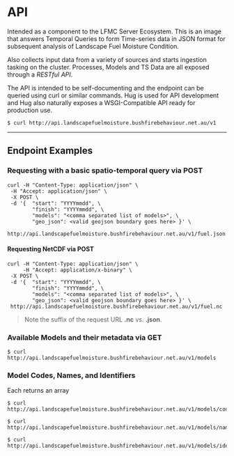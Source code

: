 # API

Intended as a component to the LFMC Server Ecosystem. This is an image that answers Temporal Queries to form Time-series data in JSON format for subsequent analysis of Landscape Fuel Moisture Condition.

Also collects input data from a variety of sources and starts ingestion tasking on the cluster.
Processes, Models and TS Data are all exposed through a *RESTful API*.

The API is intended to be self-documenting and the endpoint can be queried using curl or similar commands. Hug is used for API development and Hug also naturally exposes a WSGI-Compatible API ready for production use.

    $ curl http://api.landscapefuelmoisture.bushfirebehaviour.net.au/v1
---

## Endpoint Examples

### Requesting with a basic spatio-temporal query via POST

    curl -H "Content-Type: application/json" \
	 -H "Accept: application/json" \
	 -X POST \
	 -d '{ 	"start": "YYYYmmdd", \
	    	"finish": "YYYYmmdd", \
	    	"models": "<comma separated list of models>", \
	    	"geo_json": <valid geojson boundary goes here> }' \
	 http://api.landscapefuelmoisture.bushfirebehaviour.net.au/v1/fuel.json

#### Requesting NetCDF via POST

    curl -H "Content-Type: application/json" \
         -H "Accept: application/x-binary" \
	 -X POST \
	 -d '{ 	"start": "YYYYmmdd", \
	    	"finish": "YYYYmmdd", \
	    	"models": "<comma separated list of models>", \
	    	"geo_json": <valid geojson boundary goes here> }' \
	 http://api.landscapefuelmoisture.bushfirebehaviour.net.au/v1/fuel.nc

> Note the suffix of the request URL **.nc** vs. **.json**.

<!-- #### Requesting an MP4 via POST

    curl -H "Content-Type: application/json" \
         -H "Accept: video/mp4" \
	 -X POST \
	 -d '{ 	"start": "YYYYmmdd", \
	    	"finish": "YYYYmmdd", \
	    	"models": "<comma separated list of models>", \
	    	"geo_json": <valid geojson boundary goes here> }' \
	 http://api.landscapefuelmoisture.bushfirebehaviour.net.au/v1/fuel.mp4
	 
> Note the **.mp4** suffix. -->

### Available Models and their metadata via GET

    $ curl http://api.landscapefuelmoisture.bushfirebehaviour.net.au/v1/models
    
### Model Codes, Names, and Identifiers
Each returns an array

    $ curl http://api.landscapefuelmoisture.bushfirebehaviour.net.au/v1/models/codes

    $ curl http://api.landscapefuelmoisture.bushfirebehaviour.net.au/v1/models/names

    $ curl http://api.landscapefuelmoisture.bushfirebehaviour.net.au/v1/models/idents
